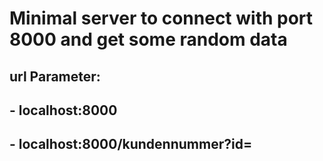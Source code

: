# Minimal server to connect with port 8000 and get some random data
## url Parameter:
## - localhost:8000
## - localhost:8000/kundennummer?id=<id>
